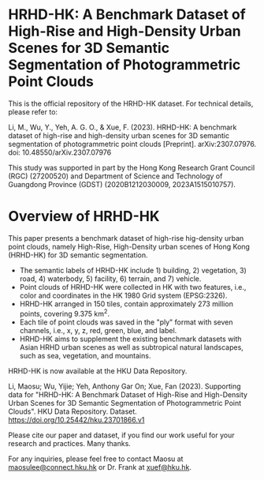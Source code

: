 # HRHD-HK: A Benchmark Dataset of High-Rise and High-Density Urban Scenes for 3D Semantic Segmentation of Photogrammetric Point Clouds

This is the official repository of the HRHD-HK dataset. For technical details, please refer to:

Li, M., Wu, Y., Yeh, A. G. O., & Xue, F. (2023). HRHD-HK: A benchmark dataset of high-rise and high-density urban scenes for 3D semantic segmentation of photogrammetric point clouds [Preprint]. arXiv:2307.07976. doi: 10.48550/arXiv.2307.07976

This study was supported in part by the Hong Kong Research Grant Council (RGC) (27200520) and Department of Science and Technology of Guangdong Province (GDST) (2020B1212030009, 2023A1515010757).

# Overview of HRHD-HK

This paper presents a benchmark dataset of high-rise hig-density urban point clouds, namely High-Rise, High-Density urban scenes of Hong Kong (HRHD-HK) for 3D semantic segmentation.

* The semantic labels of HRHD-HK include 1) building, 2) vegetation, 3) road, 4) waterbody, 5) facility, 6) terrain, and 7) vehicle.
* Point clouds of HRHD-HK were collected in HK with two features, i.e., color and coordinates in the HK 1980 Grid system (EPSG:2326).
* HRHD-HK arranged in 150 tiles, contain approximately 273 million points, covering 9.375 km<sup>2</sup>.
* Each tile of point clouds was saved in the "ply" format with seven channels, i.e., x, y, z, red, green, blue, and label.
* HRHD-HK aims to supplement the existing benchmark datasets with Asian HRHD urban scenes as well as subtropical natural landscapes, such as sea, vegetation, and mountains.

HRHD-HK is now available at the HKU Data Repository.

Li, Maosu; Wu, Yijie; Yeh, Anthony Gar On; Xue, Fan (2023). Supporting data for "HRHD-HK: A Benchmark Dataset of High-Rise and High-Density Urban Scenes for 3D Semantic Segmentation of Photogrammetric Point Clouds". HKU Data Repository. Dataset. https://doi.org/10.25442/hku.23701866.v1

Please cite our paper and dataset, if you find our work useful for your research and practices. Many thanks.

For any inquiries, please feel free to contact Maosu at maosulee@connect.hku.hk or Dr. Frank at xuef@hku.hk.

